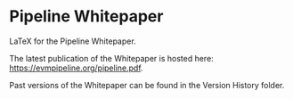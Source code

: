 # Pipeline Whitepaper

LaTeX for the Pipeline Whitepaper.

The latest publication of the Whitepaper is hosted here: https://evmpipeline.org/pipeline.pdf.

Past versions of the Whitepaper can be found in the Version History folder.